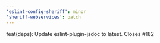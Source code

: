 ```yaml
---
'eslint-config-sheriff': minor
'sheriff-webservices': patch
---
```


feat(deps): Update eslint-plugin-jsdoc to latest. Closes #182

